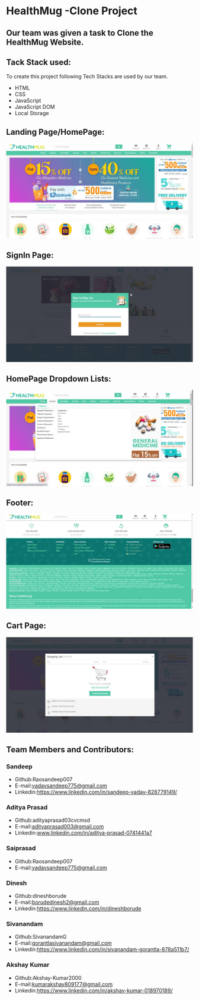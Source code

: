 <h1>HealthMug -Clone Project</h1>
<h2> Our team was given a task to Clone the HealthMug Website. </h2>
<h2> Tack Stack used: </h2>
<p> To create this project following Tech Stacks are used by our team.</p>
<ul>
 <li> HTML </li>
 <li> CSS </li>
 <li> JavaScript </li>
 <li>JavaScript DOM </li>
 <li> Local Storage </li>
</ul>

 
 <h2> Landing Page/HomePage: </h2>
 <img src="https://github.com/Akshay-Kumar2000/HealthMug-Clone/blob/main/screenshot%20image/Home%20Page.jpeg" alt="alt Icons" data-canonical-src="https://i.imgur.com/rh3hvxm.png" style="max-width: 100%;">
 
 <h2> SignIn Page:</h2>
 <img src="https://github.com/Akshay-Kumar2000/HealthMug-Clone/blob/main/screenshot%20image/signIn.jpeg" alt="alt Icons" data-canonical-src="https://i.imgur.com/rh3hvxm.png" style="max-width: 100%;">
 
 <h2> HomePage Dropdown Lists: </h2>
 <img src="https://github.com/Akshay-Kumar2000/HealthMug-Clone/blob/main/screenshot%20image/homepage%20Dropdown%20list.jpeg" alt="alt Icons" data-canonical-src="https://i.imgur.com/rh3hvxm.png" style="max-width: 100%;">
 
 <h2>Footer:</h2>
 <img src="https://github.com/Akshay-Kumar2000/HealthMug-Clone/blob/main/screenshot%20image/footer.jpeg" alt="alt Icons" data-canonical-src="https://i.imgur.com/rh3hvxm.png" style="max-width: 100%;">
 
 <h2> Cart Page:</h2>
 <img src="https://github.com/Akshay-Kumar2000/HealthMug-Clone/blob/main/screenshot%20image/cart.jpeg" alt="alt Icons" data-canonical-src="https://i.imgur.com/rh3hvxm.png" style="max-width: 100%;">
 
 <h2>Team Members and Contributors: </h2>
 <h3>Sandeep</h3>
 <ul>
 <li>Github:Raosandeep007</li>
 <li>E-mail:<a href="mailto:yadavsandeep775@gmail.com">yadavsandeep775@gmail.com</a></li>
 <li>Linkedin:<a href="https://www.linkedin.com/in/sandeep-yadav-828779149/" rel="nofollow">https://www.linkedin.com/in/sandeep-yadav-828779149/</a></li>
 </ul>
 <h3>Aditya Prasad</h3>
 <ul>
 <li>Github:adityaprasad03cvcmsd</li>
 <li>E-mail:<a href="mailto:adityaprasad003@gmail.com">adityaprasad003@gmail.com</a></li>
 <li>Linkedin:<a href="www.linkedin.com/in/aditya-prasad-0741441a7" rel="nofollow">www.linkedin.com/in/aditya-prasad-0741441a7</a></li>
 </ul>
 <h3>Saiprasad</h3>
 <ul>
 <li>Github:Raosandeep007</li>
 <li>E-mail:<a href="mailto:yadavsandeep775@gmail.com">yadavsandeep775@gmail.com</a></li>
 </ul>
 <h3>Dinesh</h3>
 <ul>
 <li>Github:dineshborude</li>
 <li>E-mail:<a href="mailto:borudedinesh2@gmail.com">borudedinesh2@gmail.com</a></li>
 <li>Linkedin:<a href="https://www.linkedin.com/in/dineshborude" rel="nofollow">https://www.linkedin.com/in/dineshborude</a></li>
 </ul>
 <h3>Sivanandam</h3>
 <ul>
 <li>Github:SivanandamG</li>
 <li>E-mail:<a href="gorantlasivanandam@gmail.com">gorantlasivanandam@gmail.com</a></li>
 <li>Linkedin:<a href="https://www.linkedin.com/in/sivanandam-gorantla-878a511b7/" rel="nofollow">https://www.linkedin.com/in/sivanandam-gorantla-878a511b7/</a></li>
 </ul>
 <h3>Akshay Kumar</h3>
 <ul>
 <li>Github:Akshay-Kumar2000</li>
 <li>E-mail:<a href="mailto:kumarakshay809177@gmail.com">kumarakshay809177@gmail.com</a></li>
 <li>Linkedin:<a href="https://www.linkedin.com/in/akshay-kumar-018970189/" rel="nofollow">https://www.linkedin.com/in/akshay-kumar-018970189/</a></li>
 </ul>
 
